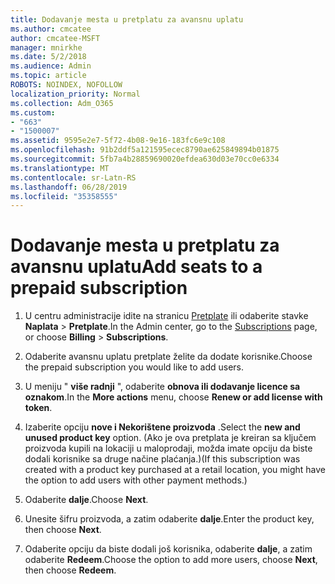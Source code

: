 ```yaml
---
title: Dodavanje mesta u pretplatu za avansnu uplatu
ms.author: cmcatee
author: cmcatee-MSFT
manager: mnirkhe
ms.date: 5/2/2018
ms.audience: Admin
ms.topic: article
ROBOTS: NOINDEX, NOFOLLOW
localization_priority: Normal
ms.collection: Adm_O365
ms.custom:
- "663"
- "1500007"
ms.assetid: 9595e2e7-5f72-4b08-9e16-183fc6e9c108
ms.openlocfilehash: 91b2ddf5a121595ecec8790ae625849894b01875
ms.sourcegitcommit: 5fb7a4b28859690020efdea630d03e70cc0e6334
ms.translationtype: MT
ms.contentlocale: sr-Latn-RS
ms.lasthandoff: 06/28/2019
ms.locfileid: "35358555"
---
```

# <a name="add-seats-to-a-prepaid-subscription"></a><span data-ttu-id="31604-102">Dodavanje mesta u pretplatu za avansnu uplatu</span><span class="sxs-lookup"><span data-stu-id="31604-102">Add seats to a prepaid subscription</span></span>

1. <span data-ttu-id="31604-103">U centru administracije idite na stranicu [Pretplate](https://go.microsoft.com/fwlink/p/?linkid=842054) ili odaberite stavke **Naplata** \> **Pretplate**.</span><span class="sxs-lookup"><span data-stu-id="31604-103">In the Admin center, go to the [Subscriptions](https://go.microsoft.com/fwlink/p/?linkid=842054) page, or choose **Billing** \> **Subscriptions**.</span></span>

2. <span data-ttu-id="31604-104">Odaberite avansnu uplatu pretplate želite da dodate korisnike.</span><span class="sxs-lookup"><span data-stu-id="31604-104">Choose the prepaid subscription you would like to add users.</span></span>

3. <span data-ttu-id="31604-105">U meniju " **više radnji** ", odaberite **obnova ili dodavanje licence sa oznakom**.</span><span class="sxs-lookup"><span data-stu-id="31604-105">In the **More actions** menu, choose **Renew or add license with token**.</span></span>

4. <span data-ttu-id="31604-106">Izaberite opciju **nove i Nekorištene proizvoda** .</span><span class="sxs-lookup"><span data-stu-id="31604-106">Select the **new and unused product key** option.</span></span> <span data-ttu-id="31604-107">(Ako je ova pretplata je kreiran sa ključem proizvoda kupili na lokaciji u maloprodaji, možda imate opciju da biste dodali korisnike sa druge načine plaćanja.)</span><span class="sxs-lookup"><span data-stu-id="31604-107">(If this subscription was created with a product key purchased at a retail location, you might have the option to add users with other payment methods.)</span></span>

5. <span data-ttu-id="31604-108">Odaberite **dalje**.</span><span class="sxs-lookup"><span data-stu-id="31604-108">Choose **Next**.</span></span>

6. <span data-ttu-id="31604-109">Unesite šifru proizvoda, a zatim odaberite **dalje**.</span><span class="sxs-lookup"><span data-stu-id="31604-109">Enter the product key, then choose **Next**.</span></span>

7. <span data-ttu-id="31604-110">Odaberite opciju da biste dodali još korisnika, odaberite **dalje**, a zatim odaberite **Redeem**.</span><span class="sxs-lookup"><span data-stu-id="31604-110">Choose the option to add more users, choose **Next**, then choose **Redeem**.</span></span>
